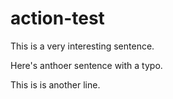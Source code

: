 # action-test

This is a very interesting sentence.

Here's anthoer sentence with a typo.

This is is another line.

